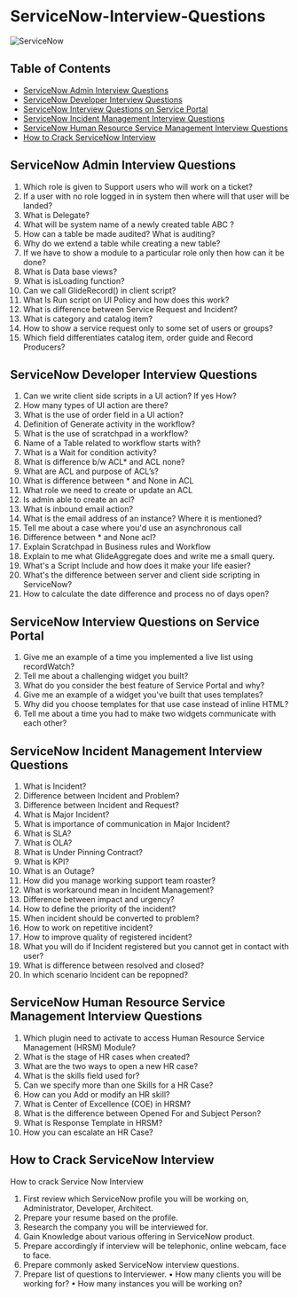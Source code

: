 # ServiceNow-Interview-Questions

![ServiceNow](https://cdn.worldvectorlogo.com/logos/servicenow-1.svg)

## Table of Contents
- [ServiceNow Admin Interview Questions](#servicenow-admin-interview-questions)
- [ServiceNow Developer Interview Questions](#servicenow-developer-interview-questions)
- [ServiceNow Interview Questions on Service Portal](#servicenow-interview-questions-on-service-portal)
- [ServiceNow Incident Management Interview Questions](#servicenow-incident-management-interview-questions)
- [ServiceNow Human Resource Service Management Interview Questions](#servicenow-human-resource-service-management-interview-questions)
- [How to Crack ServiceNow Interview](#how-to-crack-servicenow-interview)


## ServiceNow Admin Interview Questions

1.	Which role is given to Support users who will work on a ticket?
2.	If a user with no role logged in in system then where will that user will be landed?
3.	What is Delegate?
4.	What will be system name of a newly created table ABC ?
5.	How can a table be made audited? What is auditing?
6.	Why do we extend a table while creating a new table?
7.	If we have to show a module to a particular role only then how can it be done?
8.	What is Data base views?
9.	What is isLoading function?
10.	Can we call GlideRecord() in client script?
11.	What Is Run script on UI Policy and how does this work?
12. What is difference between Service Request and Incident?
13. What is category and catalog item?
14. How to show a service request only to some set of users or groups?
15. Which field differentiates catalog item, order guide and Record Producers? 

## ServiceNow Developer Interview Questions

1.	Can we write client side scripts in a UI action? If yes How?
2.	How many types of UI action are there?
3.	What is the use of order field in a UI action?
4.	Definition of Generate activity in the workflow?
5.	What is the use of scratchpad in a workflow?
6.	Name of a Table related to workflow starts with?
7.	What is a Wait for condition activity?
8.	What is difference b/w ACL* and ACL none?
9.	What are ACL and purpose of ACL’s?
10.	What is difference between * and None in ACL
11.	What role we need to create or update an ACL
12.	Is admin able to create an acl?
13. What is inbound email action?
14. What is the email address of an instance? Where it is mentioned?
15.	Tell me about a case where you'd use an asynchronous call
16.	Difference between * and None acl?
17.	Explain Scratchpad in Business rules and Workflow
18.	Explain to me what GlideAggregate does and write me a small query.
19.	What's a Script Include and how does it make your life easier?
20.	What's the difference between server and client side scripting in ServiceNow?
21.	How to calculate the date difference and process no of days open?


## ServiceNow Interview Questions on Service Portal

1.	Give me an example of a time you implemented a live list using recordWatch?
2.	Tell me about a challenging widget you built?
3.	What do you consider the best feature of Service Portal and why?
4.	Give me an example of a widget you've built that uses templates?
5.	Why did you choose templates for that use case instead of inline HTML?
6.	Tell me about a time you had to make two widgets communicate with each other?


## ServiceNow Incident Management Interview Questions

1.	What is Incident?
2.	Difference between Incident and Problem?
3.	Difference between Incident and Request?
4.	What is Major Incident?
5.	What is importance of communication in Major Incident?
6.	What is SLA?
7.	What is OLA?
8.	What is Under Pinning Contract?
9.	What is KPI?
10.	What is an Outage?
11.	How did you manage working support team roaster?
12.	What is workaround mean in Incident Management?
13.	Difference between impact and urgency?
14.	How to define the priority of the incident?
15.	When incident should be converted to problem?
16.	How to work on repetitive incident?
17.	How to improve quality of registered incident?
18.	What you will do if Incident registered but you cannot get in contact with user?
19.	What is difference between resolved and closed?
20.	In which scenario Incident can be repopned?

## ServiceNow Human Resource Service Management Interview Questions

1.	Which plugin need to activate to access Human Resource Service Management (HRSM) Module?
2.	What is the stage of HR cases when created?
3.	What are the two ways to open a new HR case?
4.	What is the skills field used for?
5.	Can we specify more than one Skills for a HR Case?
6.	How can you Add or modify an HR skill?
7.	What is Center of Excellence (COE) in HRSM?
8.	What is the difference between Opened For and Subject Person?
9.	What is Response Template in HRSM?
10.	How you can escalate an HR Case?


## How to Crack ServiceNow Interview
How to crack Service Now Interview
1.	First review which ServiceNow profile you will be working on, Administrator, Developer, Architect.
2.	Prepare your resume based on the profile.
3.	Research the company you will be interviewed for.
4.	Gain Knowledge about various offering in ServiceNow product.
5.	Prepare accordingly if interview will be telephonic, online webcam, face to face.
6.	Prepare commonly asked ServiceNow interview questions.
7.	Prepare list of questions to Interviewer. 
  •	How many clients you will be working for?
  •	How many instances you will be working on?
